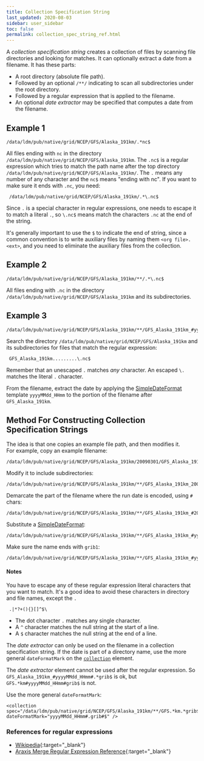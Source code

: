 ```yaml
---
title: Collection Specification String
last_updated: 2020-08-03
sidebar: user_sidebar
toc: false
permalink: collection_spec_string_ref.html
---
```


A *collection specification string* creates a collection of files by scanning file directories and looking for matches. 
It can optionally extract a date from a filename. 
It has these parts:

*  A root directory (absolute file path).
* Followed by an optional `/**/` indicating to scan all subdirectories under the root directory.
* Followed by a regular expression that is applied to the filename.
* An optional *date extractor* may be specified that computes a date from the filename.

## Example 1

~~~
/data/ldm/pub/native/grid/NCEP/GFS/Alaska_191km/.*nc$
~~~

All files ending with `nc` in the directory `/data/ldm/pub/native/grid/NCEP/GFS/Alaska_191km`. 
The `.nc$` is a regular expression which tries to match the path name after the top directory `/data/ldm/pub/native/grid/NCEP/GFS/Alaska_191km/`. 
The `.` means any number of any character and the `nc$` means "ending with nc". 
If you want to make sure it ends with `.nc`, you need:

~~~
 /data/ldm/pub/native/grid/NCEP/GFS/Alaska_191km/.*\.nc$
~~~

Since `.` is a special character in regular expressions, one needs to escape it to match a literal `.`, so `\.nc$` means match the characters `.nc` at the end of the string.

It's generally important to use the `$` to indicate the end of string, since a common convention is to write auxiliary files by naming them `<org file>.<ext>`, and you need to eliminate the auxiliary files from the collection.

## Example 2

~~~
/data/ldm/pub/native/grid/NCEP/GFS/Alaska_191km/**/.*\.nc$
~~~

All files ending with `.nc` in the directory `/data/ldm/pub/native/grid/NCEP/GFS/Alaska_191km` and its subdirectories.

## Example 3

~~~
/data/ldm/pub/native/grid/NCEP/GFS/Alaska_191km/**/GFS_Alaska_191km_#yyyyMMdd_HHmm#\.nc$
~~~

Search the directory `/data/ldm/pub/native/grid/NCEP/GFS/Alaska_191km` and its subdirectories for files that match the regular expression:

~~~
 GFS_Alaska_191km.........\.nc$
~~~

Remember that an unescaped `.` matches *any* character. An escaped `\.` matches the literal `.` character.

From the filename, extract the date by applying the [SimpleDateFormat](/SimpleDateFormat.html) template `yyyyMMdd_HHmm` to the portion of the filename after `GFS_Alaska_191km`.

## Method For Constructing Collection Specification Strings

The idea is that one copies an example file path, and then modifies it.  
For example, copy an example filename:

~~~
/data/ldm/pub/native/grid/NCEP/GFS/Alaska_191km/20090301/GFS_Alaska_191km_20090301_0600.grib1
~~~

Modify it to include subdirectories:

~~~
/data/ldm/pub/native/grid/NCEP/GFS/Alaska_191km/**/GFS_Alaska_191km_20090301_0600.grib1
~~~

Demarcate the part of the filename where the run date is encoded, using `#` chars:

~~~
/data/ldm/pub/native/grid/NCEP/GFS/Alaska_191km/**/GFS_Alaska_191km_#20090301_0600#.grib1
~~~

Substitute a [SimpleDateFormat](/SimpleDateFormat.html):

~~~
/data/ldm/pub/native/grid/NCEP/GFS/Alaska_191km/**/GFS_Alaska_191km_#yyyyMMdd_HHmm#.grib1
~~~

Make sure the name ends with `grib1`:

~~~
/data/ldm/pub/native/grid/NCEP/GFS/Alaska_191km/**/GFS_Alaska_191km_#yyyyMMdd_HHmm#\.grib1$
~~~

#### Notes

You have to escape any of these regular expression literal characters that you want to match. 
It's a good idea to avoid these characters in directory and file names, except the `.`

~~~
 .|*?+(){}[]^$\
~~~

* The dot character `.` matches any single character.
* A `^` character matches the null string at the start of a line.
* A `$` character matches the null string at the end of a line.

The *date extractor* can only be used on the filename in a collection specification string. 
If the date is part of a directory name, use the more general `dateFormatMark` on the [`collection`](/grib_feature_collections_ref.html) element.

The *date extractor* element cannot be used after the regular expression. 
So `GFS_Alaska_191km_#yyyyMMdd_HHmm#.*grib$` is ok, but `GFS.*km#yyyyMMdd_HHmm#grib$` is not. 

Use the more general `dateFormatMark`:

~~~
<collection spec="/data/ldm/pub/native/grid/NCEP/GFS/Alaska_191km/**/GFS.*km.*grib$" dateFormatMark="yyyyMMdd_HHmm#.grib#$" />
~~~

### References for regular expressions

* [Wikipedia](https://en.wikipedia.org/wiki/Regular_expression){:target="_blank"}
* [Araxis Merge Regular Expression Reference](https://www.araxis.com/merge/documentation-windows/regular-expression-reference){:target="_blank"}
